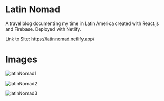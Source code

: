 # Latin Nomad
A travel blog documenting my time in Latin America created with React.js and Firebase. Deployed with Netlify. 

Link to Site: https://latinnomad.netlify.app/

# Images
![latinNomad1](https://user-images.githubusercontent.com/61069716/210114020-8865efe4-84dd-4f1f-9a71-3b7a2881018d.png)

![latinNomad2](https://user-images.githubusercontent.com/61069716/210114025-6babc43a-f7f0-4057-8e9f-70a712283d19.png)

![latinNomad3](https://user-images.githubusercontent.com/61069716/210114027-295caa93-c8fe-4552-85f8-d84c9695e1c1.png)

